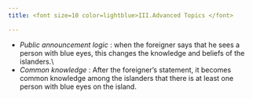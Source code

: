 ```yaml
---
title: <font size=10 color=lightblue>III.Advanced Topics </font>

---
```

- *Public announcement logic* : when the foreigner says that he sees a person with blue eyes, this changes the knowledge and beliefs of the islanders.\\
- *Common knowledge* : After the foreigner’s statement, it becomes common knowledge among the islanders that there is at least one person with blue eyes on the island.
